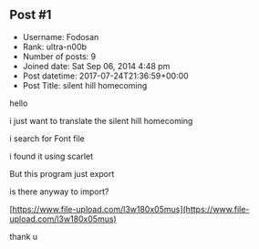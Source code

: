 ## Post #1
- Username: Fodosan
- Rank: ultra-n00b
- Number of posts: 9
- Joined date: Sat Sep 06, 2014 4:48 pm
- Post datetime: 2017-07-24T21:36:59+00:00
- Post Title: silent hill homecoming

hello 

i just want to translate the silent hill homecoming 

i search for Font file 

i found it using scarlet

But this program just export 

is there anyway to import?

[https://www.file-upload.com/l3w180x05mus](https://www.file-upload.com/l3w180x05mus)


thank u
